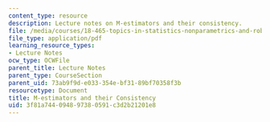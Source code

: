 ```yaml
---
content_type: resource
description: Lecture notes on M-estimators and their consistency.
file: /media/courses/18-465-topics-in-statistics-nonparametrics-and-robustness-spring-2005/3f81a744094897380591c3d2b21201e8_m_estimates.pdf
file_type: application/pdf
learning_resource_types:
- Lecture Notes
ocw_type: OCWFile
parent_title: Lecture Notes
parent_type: CourseSection
parent_uid: 73ab9f9d-e033-354e-bf31-89bf70358f3b
resourcetype: Document
title: M-estimators and their Consistency
uid: 3f81a744-0948-9738-0591-c3d2b21201e8
---
```

